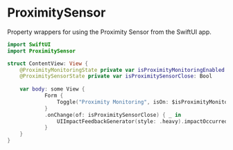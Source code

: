 # ProximitySensor

Property wrappers for using the Proximity Sensor from the SwiftUI app.

```swift
import SwiftUI
import ProximitySensor

struct ContentView: View {
    @ProximityMonitoringState private var isProximityMonitoringEnabled: Bool
    @ProximitySensorState private var isProximitySensorClose: Bool
    
    var body: some View {
            Form {
                Toggle("Proximity Monitoring", isOn: $isProximityMonitoringEnabled)
            }
            .onChange(of: isProximitySensorClose) { _ in
                UIImpactFeedbackGenerator(style: .heavy).impactOccurred()
            }
    }
}
```
